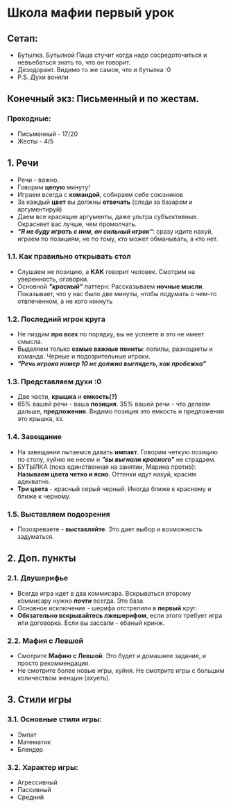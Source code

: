 # Школа мафии первый урок

## Сетап: 
 - Бутылка. Бутылкой Паша стучит когда надо сосредоточиться и невъебаться знать то, что он говорит.
 - Дезодорант. Видимо то же самое, что и бутылка :0
 - P.S. Духи воняли

## Конечный экз: Письменный и по жестам.
 ### Проходные:
  - Письменный - 17/20
  - Жесты - 4/5

## 1. Речи
 - Речи - важно. 
 - Говорим **целую** минуту!
 - Играем всегда с **командой**, собираем себе союзников
 - За каждый **цвет** вы должны **отвечать** (следи за базаром и аргументируй)
 - Даем все красящие аргументы, даже ультра субъективные. Окрасняет вас лучше, чем промолчать.
 - ***"Я не буду играть с ним, он сильный игрок"***: сразу идите нахуй, играем по позициям, не по тому, кто может обманывать, а кто нет. 

### 1.1. Как правильно открывать стол   
  - Слушаем не позицию, а **КАК** говорит человек. Смотрим на уверенность, оговорки. 
  - Основной ***"красный"*** паттерн: Рассказываем **ночные мысли**. Показывает, что у нас было две минуты, чтобы подумать о чем-то отвлеченном, а не кого кокнуть
 
### 1.2. Последний игрок круга
  - Не пиздим **про всех** по порядку, вы не успеете и это не имеет смысла.
  - Выделяем только **самые важные поинты**: попилы, разноцветы и команда. Черные и подозрительные игроки.
  - ***"Речь игрока номер 10 не должна выглядеть, как пробежка"***
 
### 1.3. Представляем духи :0
  - Две части, **крышка** и **емкость(?)**  
  - 65% вашей речи - ваша **позиция**. 35% вашей речи - что делаем дальше, **предложения**. Видимо позиция это емкость и предложения это крышка, хз.
  
### 1.4. Завещание
  - На завещании пытаемся давать **импакт**. Говорим четкую позицию по столу, хуйню не несем и ***"вы выгнали красного"*** не страдаем.
  - БУТЫЛКА (пока единственная на занятии, Марина против): **Называем цвета четко и ясно**. Оттенки идут нахуй, красим адекватно.
  - **Три цвета** - красный серый черный. Иногда ближе к красному и ближе к черному.

### 1.5. Выставляем подозрения
  - Позозреваете - **выставляйте**. Это дает выбор и возможность задуматься.
 
## 2. Доп. пункты

### 2.1. Двушерифье
  - Всегда игра идет в два коммисара. Вскрываться второму коммисару нужно ***почти*** всегда. Это база.
  - Основное исключение - шерифа отстрелили в **первый** круг.
  - **Обязательно вскрывайтесь лжешерифом**, если этого требует игра или договорка. Если вы зассали - ебаный кринж.
  
### 2.2. Мафия с Левшой
  - Смотрите **Мафию с Левшой**. Это будет и домашнее задание, и просто рекоммендация.
  - Не смотрите более новые игры, хуйня. Не смотрите игры с большим количеством женщин (ахуеть).

## 3. Стили игры
 ### 3.1. Основные стили игры: 
  - Эмпат
  - Математик
  - Блендер

 ### 3.2. Характер игры: 
  - Агрессивный 
  - Пассивный
  - Средний

